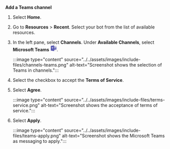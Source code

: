 **Add a Teams channel**

1. Select **Home**.

1. Go to **Resources** > **Recent**. Select your bot from the list of available resources.

1. In the left pane, select **Channels**. Under **Available Channels**, select **Microsoft Teams** <img src="../../assets/images/include-files/teams-icon.png" alt="Teams icon" width="20"/>.

    :::image type="content" source="../../assets/images/include-files/channels-teams.png" alt-text="Screenshot shows the selection of Teams in channels.":::

1. Select the checkbox to accept the **Terms of Service**.

1. Select **Agree**.

    :::image type="content" source="../../assets/images/include-files/terms-service.png" alt-text="Screenshot shows the acceptance of terms of service.":::

1. Select **Apply**.

    :::image type="content" source="../../assets/images/include-files/teams-apply.png" alt-text="Screenshot shows the Microsoft Teams as messaging to apply.":::

